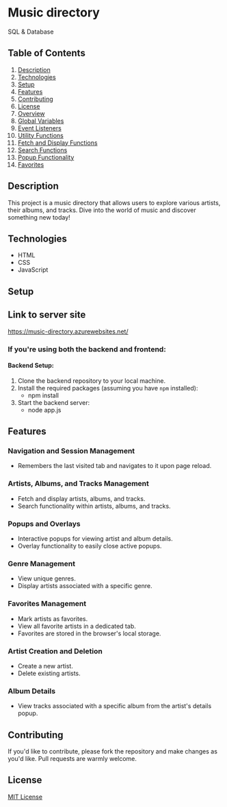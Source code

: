 # Music directory
 SQL & Database

## Table of Contents
1. [Description](#description)
2. [Technologies](#technologies)
3. [Setup](#setup)
4. [Features](#features)
5. [Contributing](#contributing)
6. [License](#license)
7. [Overview](#overview)
8. [Global Variables](#global-variables)
9. [Event Listeners](#event-listeners)
10. [Utility Functions](#utility-functions)
11. [Fetch and Display Functions](#fetch-and-display-functions)
12. [Search Functions](#search-functions)
13. [Popup Functionality](#popup-functionality)
14. [Favorites](#favorites)

## Description
This project is a music directory that allows users to explore various artists, their albums, and tracks. Dive into the world of music and discover something new today!

## Technologies
- HTML
- CSS
- JavaScript

## Setup

## Link to server site
https://music-directory.azurewebsites.net/

### If you're using both the backend and frontend:

#### Backend Setup:
1. Clone the backend repository to your local machine.
2. Install the required packages (assuming you have `npm` installed):
   - npm install
4. Start the backend server:
   - node app.js

## Features
### Navigation and Session Management
- Remembers the last visited tab and navigates to it upon page reload.

### Artists, Albums, and Tracks Management
- Fetch and display artists, albums, and tracks.
- Search functionality within artists, albums, and tracks.

### Popups and Overlays
- Interactive popups for viewing artist and album details.
- Overlay functionality to easily close active popups.

### Genre Management
- View unique genres.
- Display artists associated with a specific genre.

### Favorites Management
- Mark artists as favorites.
- View all favorite artists in a dedicated tab.
- Favorites are stored in the browser's local storage.

### Artist Creation and Deletion
- Create a new artist.
- Delete existing artists.

### Album Details
- View tracks associated with a specific album from the artist's details popup.

## Contributing
If you'd like to contribute, please fork the repository and make changes as you'd like. Pull requests are warmly welcome.

## License
[MIT License](LICENSE)
